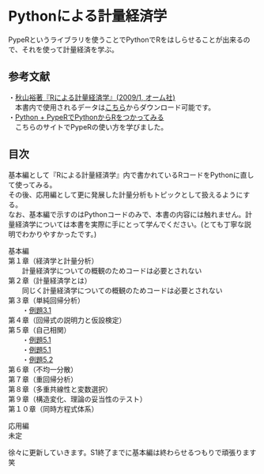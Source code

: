 Pythonによる計量経済学
=====
PypeRというライブラリを使うことでPythonでRをはしらせることが出来るので、それを使って計量経済を学ぶ。  

参考文献
-----
・[秋山裕著『Rによる計量経済学』(2009/1, オーム社)](http://www.amazon.co.jp/R%E3%81%AB%E3%82%88%E3%82%8B%E8%A8%88%E9%87%8F%E7%B5%8C%E6%B8%88%E5%AD%A6-%E7%A7%8B%E5%B1%B1-%E8%A3%95/dp/4274067483/ref=sr_1_2?ie=UTF8&qid=1429458038&sr=8-2&keywords=R%E3%81%AB%E3%82%88%E3%82%8B%E8%A8%88%E9%87%8F%E7%B5%8C%E6%B8%88)  
　本書内で使用されるデータは[こちら](http://www.ohmsha.co.jp/data/link/978-4-274-06748-8/)からダウンロード可能です。  
・[Python + PypeRでPythonからRをつかってみる](http://mia-0032.hatenablog.jp/entry/2013/08/30/000000)  
　こちらのサイトでPypeRの使い方を学びました。

目次
-----
基本編として『Rによる計量経済学』内で書かれているRコードをPythonに直して使ってみる。  
その後、応用編として更に発展した計量分析もトピックとして扱えるようにする。  
なお、基本編で示すのはPythonコードのみで、本書の内容には触れません。計量経済学については本書を実際に手にとって学んでください。(とても丁寧な説明でわかりやすかったです。)   

基本編  
第１章（経済学と計量分析）  
　　計量経済学についての概観のためコードは必要とされない  
第２章（計量経済学とは）  
　　同じく計量経済学についての概観のためコードは必要とされない  
第３章（単純回帰分析）  
　　・[例題3.1](https://github.com/yoshimasaogawa/Econometrics/blob/master/example3_1.py)  
第４章（回帰式の説明力と仮設検定）  
第５章（自己相関）  
　　・[例題5.1](http://nbviewer.ipython.org/github/yoshimasaogawa/Econometrics/blob/master/example5_1.ipynb)  
　　・[例題5.1](https://github.com/yoshimasaogawa/Econometrics/blob/master/example5_1.ipynb)  
　　・[例題5.2](https://github.com/yoshimasaogawa/Econometrics/blob/master/example5_2.py)  
第６章（不均一分散）  
第７章（重回帰分析）  
第８章（多重共線性と変数選択）  
第９章（構造変化、理論の妥当性のテスト）  
第１０章（同時方程式体系）  

応用編  
未定  
  
徐々に更新していきます。S1終了までに基本編は終わらせるつもりで頑張ります笑
